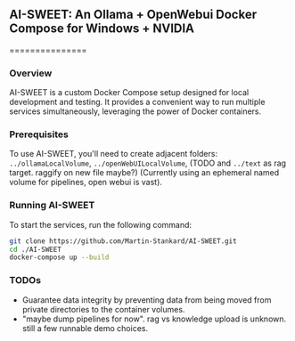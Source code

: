 ## AI-SWEET: An Ollama + OpenWebui Docker Compose for Windows + NVIDIA 
===============

### Overview

AI-SWEET is a custom Docker Compose setup designed for local development and testing. It provides a convenient way to run multiple services simultaneously, leveraging the power of Docker containers.

### Prerequisites

To use AI-SWEET, you'll need to create adjacent folders: `../ollamaLocalVolume`, `../openWebUILocalVolume`, (TODO and `../text` as rag target. raggify on new file maybe?) (Currently using an ephemeral named volume for pipelines, open webui is vast).

### Running AI-SWEET

To start the services, run the following command:
```bash
git clone https://github.com/Martin-Stankard/AI-SWEET.git
cd ./AI-SWEET
docker-compose up --build
```

### TODOs

* Guarantee data integrity by preventing data from being moved from private directories to the container volumes.
* "maybe dump pipelines for now". rag vs knowledge upload is unknown. still a few runnable demo choices.